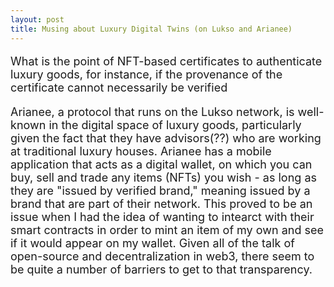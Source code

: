 ```yaml
---
layout: post
title: Musing about Luxury Digital Twins (on Lukso and Arianee)
---
```


<p style="font-size:18px">What is the point of NFT-based certificates to authenticate luxury goods, for instance, if the provenance of the certificate cannot necessarily be verified</p>

<p style="font-size:18px">Arianee, a protocol that runs on the Lukso network, is well-known in the digital space of luxury goods, particularly given the fact that they have advisors(??) who are working at traditional luxury houses. Arianee has a mobile application that acts as a digital wallet, on which you can buy, sell and trade any items (NFTs) you wish - as long as they are "issued by verified brand," meaning issued by a brand that are part of their network. This proved to be an issue when I had the idea of wanting to intearct with their smart contracts in order to mint an item of my own and see if it would appear on my wallet. Given all of the talk of open-source and decentralization in web3, there seem to be quite a number of barriers to get to that transparency.</p>